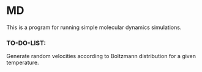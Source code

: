 # MD

This is a program for running simple molecular dynamics simulations.

### TO-DO-LIST:
Generate random velocities according to Boltzmann distribution for a given temperature.
